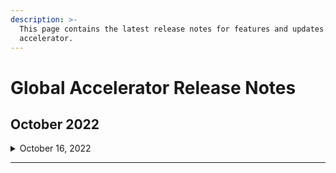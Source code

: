 ```yaml
---
description: >-
  This page contains the latest release notes for features and updates to global
  accelerator.
---
```


# Global Accelerator Release Notes

## **October 2022**

<details>

<summary>October 16, 2022</summary>

* **Added support for custom and standard routing types. Custom routing accelerates specific region(s); standard routing provides an anycast IP to accelerate all regions.**\
  ​​​​You are recommended to select the custom routing accelerator if your origin located in China or you want to accelerate regions in China.
* **Updated global acceleration test tool to experience the actual acceleration effect.**\
  You can test the download speed of a 1 MB file from your selected origin location to experience the actual acceleration effect.

</details>

****
